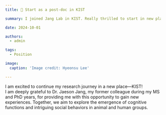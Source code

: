 ```yaml
---
title: 🧠 Start as a post-doc in KIST

summary: I joined Jang Lab in KIST. Really thrilled to start in new place! 

date: 2024-10-01

authors:
  - admin

tags:
  - Position

image:
  caption: 'Image credit: Hyeonsu Lee'

---
```


I am excited to continue my research journey in a new place—KIST! <br>
I am deeply grateful to Dr. Jaeson Jang, my former colleague during my MS and PhD years, for providing me with this opportunity to gain new experiences. Together, we aim to explore the emergence of cognitive functions and intriguing social behaviors in animal and human groups.